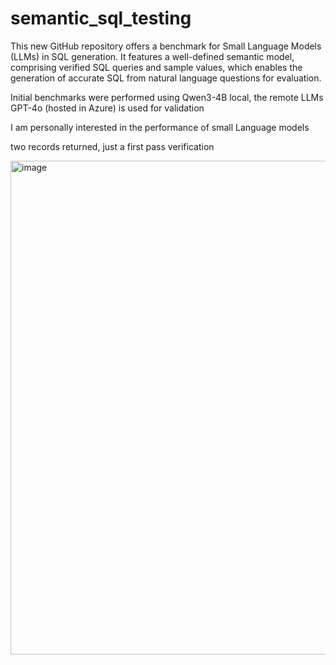 # semantic_sql_testing

This new GitHub repository offers a benchmark for Small Language Models (LLMs) in SQL generation. It features a well-defined semantic model, comprising verified SQL queries and sample values, which enables the generation of accurate SQL from natural language questions for evaluation.

Initial benchmarks were performed using Qwen3-4B local, the remote LLMs GPT-4o (hosted in Azure) is used for validation

I am personally interested in the performance of small Language models 

two records returned, just a first pass verification

<img width="790" alt="image" src="https://github.com/user-attachments/assets/8d8daa2c-162e-4ab4-8993-dd0a77ed8dad" />

